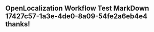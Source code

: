 <properties
ms.topic="hero-topic"
ms.test1="hero-topic"
ms.test2="test"/>

## OpenLocalization Workflow Test MarkDown 17427c57-1a3e-4de0-8a09-54fe2a6eb4e4 thanks!
